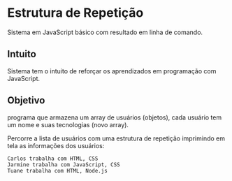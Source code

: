 # Estrutura de Repetição
Sistema em JavaScript básico com resultado em linha de comando.

## Intuito
Sistema tem o intuito de reforçar os aprendizados em programação com JavaScript.

## Objetivo
programa que armazena um array de usuários (objetos), cada usuário tem um nome e suas tecnologias (novo array).

Percorre a lista de usuários com uma estrutura de repetição imprimindo em tela as informações dos usuários:
```
Carlos trabalha com HTML, CSS
Jarmine trabalha com JavaScript, CSS
Tuane trabalha com HTML, Node.js
```
